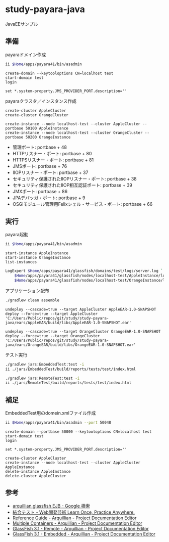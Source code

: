 study-payara-java
=================

JavaEEサンプル

準備
----

payaraドメイン作成

```sh
ii $Home/apps/payara41/bin/asadmin
```
```
create-domain --keytooloptions CN=localhost test
start-domain test
login

set *.system-property.JMS_PROVIDER_PORT.description=''

```

payaraクラスタ／インスタンス作成

```
create-cluster AppleCluster
create-cluster OrangeCluster

create-instance --node localhost-test --cluster AppleCluster --portbase 50100 AppleInstance
create-instance --node localhost-test --cluster OrangeCluster --portbase 50200 OrangeInstance

```

* 管理ポート: portbase + 48
* HTTPリスナー・ポート: portbase + 80
* HTTPSリスナー・ポート: portbase + 81
* JMSポート: portbase + 76
* IIOPリスナー・ポート: portbase + 37
* セキュリティ保護されたIIOPリスナー・ポート: portbase + 38
* セキュリティ保護されたIIOP相互認証ポート: portbase + 39
* JMXポート: portbase + 86
* JPAデバッガ・ポート: portbase + 9
* OSGiモジュール管理用Felixシェル・サービス・ポート: portbase + 66


実行
----

payara起動

```sh
ii $Home/apps/payara41/bin/asadmin
```
```
start-instance AppleInstance
start-instance OrangeInstance
list-instances
```
```sh
LogExpert $Home/apps/payara41/glassfish/domains/test/logs/server.log `
    $Home/apps/payara41/glassfish/nodes/localhost-test/AppleInstance/logs/server.log `
    $Home/apps/payara41/glassfish/nodes/localhost-test/OrangeInstance/logs/server.log
```

アプリケーション配布

```sh
./gradlew clean assemble
```
```
undeploy --cascade=true --target AppleCluster AppleEAR-1.0-SNAPSHOT
deploy --force=true --target AppleCluster 'C:/Users/Public/repos/git/study/study-payara-java/ears/AppleEAR/build/libs/AppleEAR-1.0-SNAPSHOT.ear'

undeploy --cascade=true --target OrangeCluster OrangeEAR-1.0-SNAPSHOT
deploy --force=true --target OrangeCluster 'C:/Users/Public/repos/git/study/study-payara-java/ears/OrangeEAR/build/libs/OrangeEAR-1.0-SNAPSHOT.ear'

```

テスト実行

```sh
./gradlew jars:EmbeddedTest:test -i
ii ./jars/EmbeddedTest/build/reports/tests/test/index.html

./gradlew jars:RemoteTest:test -i
ii ./jars/RemoteTest/build/reports/tests/test/index.html

```


補足
----

EmbeddedTest用のdomein.xmlファイル作成

```sh
ii $Home/apps/payara41/bin/asadmin --port 50048
```
```
create-domain --portbase 50000 --keytooloptions CN=localhost test
start-domain test
login

set *.system-property.JMS_PROVIDER_PORT.description=''

create-cluster AppleCluster
create-instance --node localhost-test --cluster AppleCluster AppleInstance
delete-instance AppleInstance
delete-cluster AppleCluster

```


参考
----

* [arquillian glassfish EJB - Google 検索](https://www.google.co.jp/search?q=arquillian+glassfish+EJB&newwindow=1&source=lnt&tbs=lr:lang_1ja&lr=lang_ja&sa=X&ved=0ahUKEwjD6YSFh8jWAhWFJZQKHfEPAmwQpwUIHw&biw=1304&bih=702)
* [結合テスト - Web開発芸術 Learn Once, Practice Anywhere.](https://sites.google.com/site/webdevelopart/30-common/integration-test)
* [Reference Guide - Arquillian - Project Documentation Editor](https://docs.jboss.org/author/display/ARQ/Reference+Guide)
* [Multiple Containers - Arquillian - Project Documentation Editor](https://docs.jboss.org/author/display/ARQ/Multiple+Containers)
* [GlassFish 3.1 - Remote - Arquillian - Project Documentation Editor](https://docs.jboss.org/author/display/ARQ/GlassFish+3.1+-+Remote)
* [GlassFish 3.1 - Embedded - Arquillian - Project Documentation Editor](https://docs.jboss.org/author/display/ARQ/GlassFish+3.1+-+Embedded)
